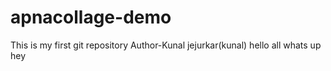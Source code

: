 # apnacollage-demo
This is my first git repository
Author-Kunal jejurkar(kunal)
hello all whats up
hey